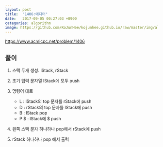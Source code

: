 ```yaml
---
layout: post
title:  "1406:에디터"
date:   2017-09-05 00:27:03 +0900
categories: algorithm
image: https://github.com/KoJunHee/kojunhee.github.io/raw/master/img/algorithm.png
---
```



<https://www.acmicpc.net/problem/1406>

## 풀이


1. 스택 두개 생성. lStack, rStack

2. 초기 입력 문자열 lStack에 모두 push 

3. 명령어 대로
	* L : lStack의 top 문자를 rStack에 push 
	* D : rStack의 top 문자를 lStack에 push
	* B : lStack pop
	* P $ : lStack에 $ push

4. 왼쪽 스택 문자 하나하나 pop해서 rStack에 push

5. rStack 하나하나 pop 해서 출력
